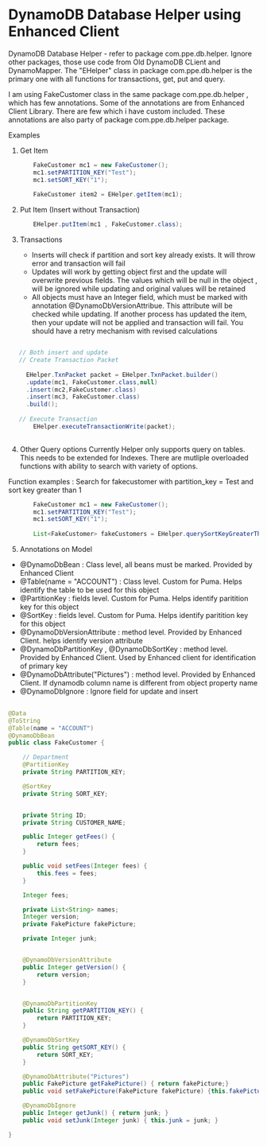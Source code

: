 # DynamoDB Database Helper using Enhanced Client

DynamoDB Database Helper - refer to package com.ppe.db.helper. Ignore other packages, those use code from Old DynamoDB CLient and DynamoMapper.  The "EHelper" class in package com.ppe.db.helper is the primary one with all functions for transactions, get, put and query.

I am using FakeCustomer class in the same package com.ppe.db.helper ,  which has few annotations.  Some of the annotations are from Enhanced Client Library.  There are few which i have custom included.  These annotations are also party of package com.ppe.db.helper package.


Examples 

1. Get Item 

 ```Java
        FakeCustomer mc1 = new FakeCustomer();
        mc1.setPARTITION_KEY("Test");
        mc1.setSORT_KEY("1");
        
        FakeCustomer item2 = EHelper.getItem(mc1);
  ```
        
2. Put Item (Insert without Transaction)

 ```Java
        EHelper.putItem(mc1 , FakeCustomer.class);
 ```

3. Transactions 

    -  Inserts will check if partition and sort key already exists.  It will throw error and transaction will fail
    -  Updates will work by getting object first and the update will overwrite previous fields.  The values which will be null in the object , will be ignored while updating and original values will be retained
    -  All objects must have an Integer field, which must be marked with annotation @DynamoDbVersionAttribue.  This attribute will be checked while updating.  If another process has updated the item, then your update will not be applied and transaction will fail.  You should have a retry mechanism with revised calculations
    
 ```Java
 
    // Both insert and update
    // Create Transaction Packet
      
      EHelper.TxnPacket packet = EHelper.TxnPacket.builder()
      .update(mc1, FakeCustomer.class,null)
      .insert(mc2,FakeCustomer.class)
      .insert(mc3, FakeCustomer.class)
      .build();
       
    // Execute Transaction
        EHelper.executeTransactionWrite(packet);
     
```
   
        
4. Other Query options
Currently Helper only supports query on tables.  This needs to be extended for Indexes.  There are mutliple overloaded functions with ability to search with variety of options.

Function examples :  Search for fakecustomer with partition_key = Test and sort key greater than 1

 ```Java
        FakeCustomer mc1 = new FakeCustomer();
        mc1.setPARTITION_KEY("Test");
        mc1.setSORT_KEY("1");
        
        List<FakeCustomer> fakeCustomers = EHelper.querySortKeyGreaterThan(mc1, null, false);
  ```   
        
 5. Annotations on Model 
 
 * @DynamoDbBean :  Class level,  all beans must be marked.  Provided by Enhanced Client
 * @Table(name = "ACCOUNT") :  Class level.  Custom for Puma. Helps identify the table to be used for this object
 * @PartitionKey : fields level.  Custom for Puma. Helps identify paritition key for this object
 * @SortKey : fields level.  Custom for Puma. Helps identify paritition key for this object
 * @DynamoDbVersionAttribute : method level. Provided by Enhanced Client. helps identify version attribute
 * @DynamoDbPartitionKey , @DynamoDbSortKey : method level. Provided by Enhanced Client. Used by Enhanced client for identification of primary key
 * @DynamoDbAttribute("Pictures") : method level. Provided by Enhanced Client. If dynamodb column name is different from object property name
 * @DynamoDbIgnore :  Ignore field for update and insert
 
 
```Java
 
@Data
@ToString
@Table(name = "ACCOUNT")
@DynamoDbBean
public class FakeCustomer {

    // Department
    @PartitionKey
    private String PARTITION_KEY;

    @SortKey
    private String SORT_KEY;


    private String ID;
    private String CUSTOMER_NAME;

    public Integer getFees() {
        return fees;
    }

    public void setFees(Integer fees) {
        this.fees = fees;
    }

    Integer fees;

    private List<String> names;
    Integer version;
    private FakePicture fakePicture;

    private Integer junk;


    @DynamoDbVersionAttribute
    public Integer getVersion() {
        return version;
    }


    @DynamoDbPartitionKey
    public String getPARTITION_KEY() {
        return PARTITION_KEY;
    }

    @DynamoDbSortKey
    public String getSORT_KEY() {
        return SORT_KEY;
    }

    @DynamoDbAttribute("Pictures")
    public FakePicture getFakePicture() { return fakePicture;}
    public void setFakePicture(FakePicture fakePicture) {this.fakePicture = fakePicture;}

    @DynamoDbIgnore
    public Integer getJunk() { return junk; }
    public void setJunk(Integer junk) { this.junk = junk; }

}
 ```
 
 



      


